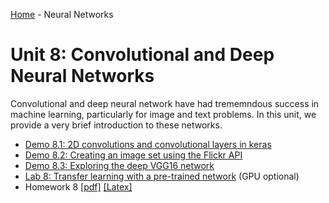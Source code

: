 [Home](../sequence.md) - Neural Networks

# Unit 8:  Convolutional and Deep Neural Networks

Convolutional and deep neural network have had trememndous success in machine
learning, particularly for image and text problems.  In this unit, we
provide a very brief introduction to these networks.  
* [Demo 8.1: 2D convolutions and convolutional layers in keras](./demo08_1_convolutions.ipynb)
* [Demo 8.2: Creating an image set using the Flickr API](./demo08_2_flickr_images.ipynb)
* [Demo 8.3: Exploring the deep VGG16 network](./demo08_3_vgg16.ipynb)
* [Lab 8:  Transfer learning with a pre-trained network](./lab08_fine_tune_partial.ipynb)
(GPU optional)
* Homework 8 [[pdf]](./hw/hw08_cnn.pdf) [[Latex]](./hw/hw08_cnn.tex)


